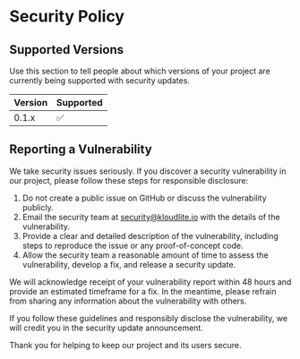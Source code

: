 # Security Policy

## Supported Versions

Use this section to tell people about which versions of your project are currently being supported with security updates.

| Version | Supported          |
| ------- | ------------------ |
| 0.1.x   | :white_check_mark: |


## Reporting a Vulnerability

We take security issues seriously. If you discover a security vulnerability in our project, please follow these steps for responsible disclosure:

1. Do not create a public issue on GitHub or discuss the vulnerability publicly.
2. Email the security team at security@kloudlite.io with the details of the vulnerability.
3. Provide a clear and detailed description of the vulnerability, including steps to reproduce the issue or any proof-of-concept code.
4. Allow the security team a reasonable amount of time to assess the vulnerability, develop a fix, and release a security update.

We will acknowledge receipt of your vulnerability report within 48 hours and provide an estimated timeframe for a fix. In the meantime, please refrain from sharing any information about the vulnerability with others.

If you follow these guidelines and responsibly disclose the vulnerability, we will credit you in the security update announcement.

Thank you for helping to keep our project and its users secure.
